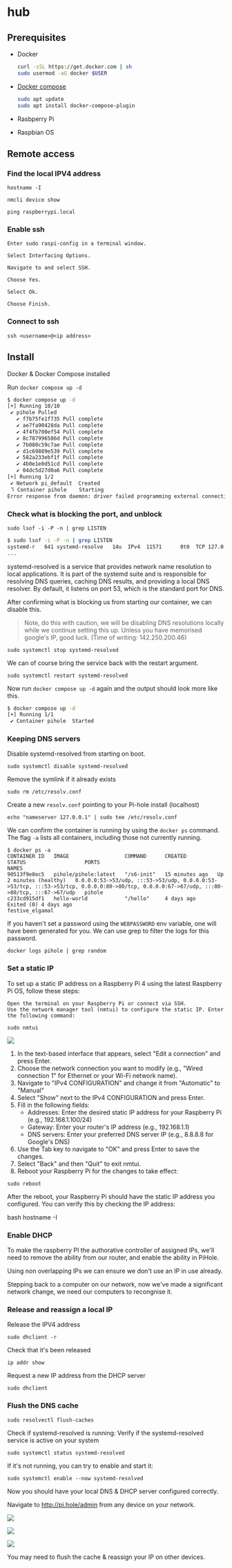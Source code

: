 # hub

## Prerequisites

- Docker
    ```bash
    curl -sSL https://get.docker.com | sh
    sudo usermod -aG docker $USER
    ```

- [Docker compose](https://docs.docker.com/compose/install/linux/)

    ```bash
    sudo apt update
    sudo apt install docker-compose-plugin
    ```

- Rasbperry Pi

- Raspbian OS

## Remote access

### Find the local IPV4 address

`hostname -I`

`nmcli device show`

`ping raspberrypi.local`


### Enable ssh

    Enter sudo raspi-config in a terminal window.

    Select Interfacing Options.

    Navigate to and select SSH.

    Choose Yes.

    Select Ok.

    Choose Finish.

### Connect to ssh

`ssh <username>@<ip address>`


## Install

Docker & Docker Compose installed

Run `docker compose up -d`



```bash
$ docker compose up -d
[+] Running 10/10
 ✔ pihole Pulled                                                                                                                                 12.0s 
   ✔ f7b75fe1f735 Pull complete                                                                                                                   7.5s 
   ✔ ae7fa90428da Pull complete                                                                                                                   9.4s 
   ✔ 4f4fb700ef54 Pull complete                                                                                                                   9.5s 
   ✔ 8c787996586d Pull complete                                                                                                                   9.5s 
   ✔ 7b080c59c7ae Pull complete                                                                                                                   9.6s 
   ✔ d1c69889e539 Pull complete                                                                                                                   9.6s 
   ✔ 582a233ebf1f Pull complete                                                                                                                  10.3s 
   ✔ 4b0e1e0d51cd Pull complete                                                                                                                  10.3s 
   ✔ 04dc5d27d0a6 Pull complete                                                                                                                  10.4s 
[+] Running 1/2
 ✔ Network pi_default  Created                                                                                                                    0.1s 
 ⠹ Container pihole    Starting                                                                                                                   0.1s 
Error response from daemon: driver failed programming external connectivity on endpoint pihole (<HASH>): failed to bind port 0.0.0.0:53/tcp: Error starting userland proxy: listen tcp4 0.0.0.0:53: bind: address already in use
```

### Check what is blocking the port, and unblock


`sudo lsof -i -P -n | grep LISTEN`

```bash
$ sudo lsof -i -P -n | grep LISTEN
systemd-r   641 systemd-resolve   14u  IPv4  11571      0t0  TCP 127.0.0.53:53 (LISTEN)
...
```

systemd-resolved is a service that provides network name resolution to local applications. It is part of the systemd suite and is responsible for resolving DNS queries, caching DNS results, and providing a local DNS resolver. By default, it listens on port 53, which is the standard port for DNS.

After confirming what is blocking us from starting our container, we can disable this.

> Note, do this with caution, we will be disabling DNS resolutions locally while we continue setting this up. Unless you have memorised google's IP, good luck. (Time of writing: 142.250.200.46)

`sudo systemctl stop systemd-resolved`

We can of course bring the service back with the restart argument.

`sudo systemctl restart systemd-resolved`

Now run `docker compose up -d` again and the output should look more like this.

```bash
$ docker compose up -d
[+] Running 1/1
 ✔ Container pihole  Started 
```

### Keeping DNS servers

Disable systemd-resolved from starting on boot.

`sudo systemctl disable systemd-resolved`

Remove the symlink if it already exists

`sudo rm /etc/resolv.conf`

Create a new `resolv.conf` pointing to your Pi-hole install (localhost)

`echo "nameserver 127.0.0.1" | sudo tee /etc/resolv.conf`


We can confirm the container is running by using the `docker ps` command. The flag `-a` lists all containers, including those not currently running.

```
$ docker ps -a
CONTAINER ID   IMAGE                  COMMAND      CREATED          STATUS                   PORTS                                                                                                                                        NAMES
90513f9e8ec5   pihole/pihole:latest   "/s6-init"   15 minutes ago   Up 2 minutes (healthy)   0.0.0.0:53->53/udp, :::53->53/udp, 0.0.0.0:53->53/tcp, :::53->53/tcp, 0.0.0.0:80->80/tcp, 0.0.0.0:67->67/udp, :::80->80/tcp, :::67->67/udp   pihole
c233cd915df1   hello-world            "/hello"     4 days ago       Exited (0) 4 days ago                                                                                                                                                 festive_elgamal
```

If you haven't set a password using the `WEBPASSWORD` env variable, one will have been generated for you. We can use grep to filter the logs for this password.

`docker logs pihole | grep random`


### Set a static IP

To set up a static IP address on a Raspberry Pi 4 using the latest Raspberry Pi OS, follow these steps:

    Open the terminal on your Raspberry Pi or connect via SSH.
    Use the network manager tool (nmtui) to configure the static IP. Enter the following command:

`sudo nmtui`

![](nmtui.png)

1. In the text-based interface that appears, select "Edit a connection" and press Enter.
2. Choose the network connection you want to modify (e.g., "Wired connection 1" for Ethernet or your Wi-Fi network name).
3. Navigate to "IPv4 CONFIGURATION" and change it from "Automatic" to "Manual"
4. Select "Show" next to the IPv4 CONFIGURATION and press Enter.
5. Fill in the following fields:
    - Addresses: Enter the desired static IP address for your Raspberry Pi (e.g., 192.168.1.100/24)
    - Gateway: Enter your router's IP address (e.g., 192.168.1.1)
    - DNS servers: Enter your preferred DNS server IP (e.g., 8.8.8.8 for Google's DNS)
6. Use the Tab key to navigate to "OK" and press Enter to save the changes.
7. Select "Back" and then "Quit" to exit nmtui.
8. Reboot your Raspberry Pi for the changes to take effect:

`sudo reboot`

After the reboot, your Raspberry Pi should have the static IP address you configured. You can verify this by checking the IP address:

bash
hostname -I

### Enable DHCP

To make the raspberry PI the authorative controller of assigned IPs, we'll need to remove the ability from our router, and enable the ability in PiHole.

Using non overlapping IPs we can ensure we don't use an IP in use already.

Stepping back to a computer on our network, now we've made a significant network change, we need our computers to recongnise it.

### Release and reassign a local IP

Release the IPV4 address

`sudo dhclient -r`

Check that it's been released

`ip addr show`

Request a new IP address from the DHCP server

`sudo dhclient`


### Flush the DNS cache

`sudo resolvectl flush-caches`

Check if systemd-resolved is running:
Verify if the systemd-resolved service is active on your system

`sudo systemctl status systemd-resolved`

If it's not running, you can try to enable and start it:

`sudo systemctl enable --now systemd-resolved`

Now you should have your local DNS & DHCP server configured correctly.

Navigate to http://pi.hole/admin from any device on your network.

![](pihole-mobile.jpg)

![](pihole-desktop-queries.png)

![](pihole-desktop.png)

You may need to flush the cache & reassign your IP on other devices.